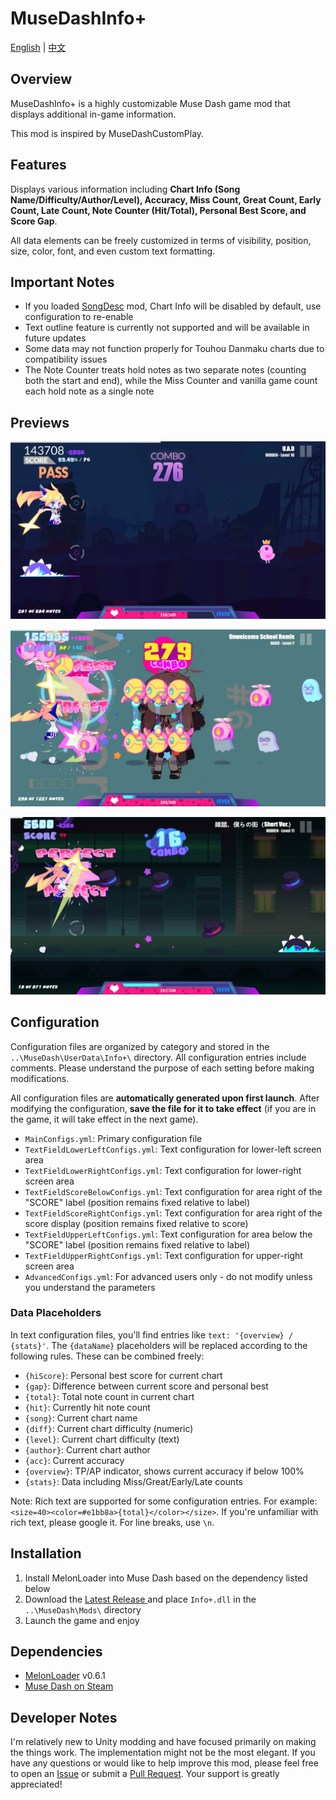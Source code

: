 # MuseDashInfo+

[English](README.md) | [中文](README_zh.md)

## Overview

MuseDashInfo+ is a highly customizable Muse Dash game mod that displays additional in-game information.

This mod is inspired by MuseDashCustomPlay.

## Features

Displays various information including **Chart Info (Song Name/Difficulty/Author/Level), Accuracy, Miss Count, Great Count, Early Count, Late Count, Note Counter (Hit/Total), Personal Best Score, and Score Gap**.

All data elements can be freely customized in terms of visibility, position, size, color, font, and even custom text formatting.

## Important Notes

- If you loaded [SongDesc](https://github.com/mdmods/songdesc) mod, Chart Info will be disabled by default, use configuration to re-enable
- Text outline feature is currently not supported and will be available in future updates
- Some data may not function properly for Touhou Danmaku charts due to compatibility issues
- The Note Counter treats hold notes as two separate notes (counting both the start and end), while the Miss Counter and vanilla game count each hold note as a single note

## Previews

![Preview 1](Static/Preview1.webp)

![Preview 2](Static/Preview2.webp)

![Preview 3](Static/Preview3.webp)

## Configuration

Configuration files are organized by category and stored in the `..\MuseDash\UserData\Info+\` directory. All configuration entries include comments. Please understand the purpose of each setting before making modifications.

All configuration files are **automatically generated upon first launch**. After modifying the configuration, **save the file for it to take effect** (if you are in the game, it will take effect in the next game).

- `MainConfigs.yml`: Primary configuration file
- `TextFieldLowerLeftConfigs.yml`: Text configuration for lower-left screen area
- `TextFieldLowerRightConfigs.yml`: Text configuration for lower-right screen area
- `TextFieldScoreBelowConfigs.yml`: Text configuration for area right of the "SCORE" label (position remains fixed relative to label)
- `TextFieldScoreRightConfigs.yml`: Text configuration for area right of the score display (position remains fixed relative to score)
- `TextFieldUpperLeftConfigs.yml`: Text configuration for area below the "SCORE" label (position remains fixed relative to label)
- `TextFieldUpperRightConfigs.yml`: Text configuration for upper-right screen area
- `AdvancedConfigs.yml`: For advanced users only - do not modify unless you understand the parameters

### Data Placeholders

In text configuration files, you'll find entries like `text: '{overview} / {stats}'`. The `{dataName}` placeholders will be replaced according to the following rules. These can be combined freely:

- `{hiScore}`: Personal best score for current chart
- `{gap}`: Difference between current score and personal best
- `{total}`: Total note count in current chart
- `{hit}`: Currently hit note count
- `{song}`: Current chart name
- `{diff}`: Current chart difficulty (numeric)
- `{level}`: Current chart difficulty (text)
- `{author}`: Current chart author
- `{acc}`: Current accuracy
- `{overview}`: TP/AP indicator, shows current accuracy if below 100%
- `{stats}`: Data including Miss/Great/Early/Late counts

Note: Rich text are supported for some configuration entries. For example: `<size=40><color=#e1bb8a>{total}</color></size>`. If you're unfamiliar with rich text, please google it. For line breaks, use `\n`.

## Installation

1. Install MelonLoader into Muse Dash based on the dependency listed below
2. Download the [Latest Release ](https://github.com/KARPED1EM/MuseDashInfoPlus/releases)and place `Info+.dll` in the `..\MuseDash\Mods\` directory
3. Launch the game and enjoy

## Dependencies

- [MelonLoader](https://github.com/LavaGang/MelonLoader/releases) v0.6.1
- [Muse Dash on Steam](https://store.steampowered.com/app/774171/Muse_Dash/)

## Developer Notes

I'm relatively new to Unity modding and have focused primarily on making the things work. The implementation might not be the most elegant. If you have any questions or would like to help improve this mod, please feel free to open an [Issue](https://github.com/KARPED1EM/MuseDashInfoPlus/issues/new) or submit a [Pull Request](https://github.com/KARPED1EM/MuseDashInfoPlus/compare). Your support is greatly appreciated!
